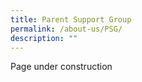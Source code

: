 ```yaml
---
title: Parent Support Group
permalink: /about-us/PSG/
description: ""
---
```

Page under construction
